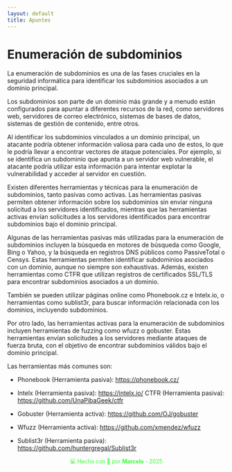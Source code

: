 ```yaml
---
layout: default
title: Apuntes
---
```


# Enumeración de subdominios

La enumeración de subdominios es una de las fases cruciales en la seguridad informática para identificar los subdominios asociados a un dominio principal.

Los subdominios son parte de un dominio más grande y a menudo están configurados para apuntar a diferentes recursos de la red, como servidores web, servidores de correo electrónico, sistemas de bases de datos, sistemas de gestión de contenido, entre otros.

Al identificar los subdominios vinculados a un dominio principal, un atacante podría obtener información valiosa para cada uno de estos, lo que le podría llevar a encontrar vectores de ataque potenciales. Por ejemplo, si se identifica un subdominio que apunta a un servidor web vulnerable, el atacante podría utilizar esta información para intentar explotar la vulnerabilidad y acceder al servidor en cuestión.

Existen diferentes herramientas y técnicas para la enumeración de subdominios, tanto pasivas como activas. Las herramientas pasivas permiten obtener información sobre los subdominios sin enviar ninguna solicitud a los servidores identificados, mientras que las herramientas activas envían solicitudes a los servidores identificados para encontrar subdominios bajo el dominio principal.

Algunas de las herramientas pasivas más utilizadas para la enumeración de subdominios incluyen la búsqueda en motores de búsqueda como Google, Bing o Yahoo, y la búsqueda en registros DNS públicos como PassiveTotal o Censys. Estas herramientas permiten identificar subdominios asociados con un dominio, aunque no siempre son exhaustivas. Además, existen herramientas como CTFR que utilizan registros de certificados SSL/TLS para encontrar subdominios asociados a un dominio.

También se pueden utilizar páginas online como Phonebook.cz e Intelx.io, o herramientas como sublist3r, para buscar información relacionada con los dominios, incluyendo subdominios.

Por otro lado, las herramientas activas para la enumeración de subdominios incluyen herramientas de fuzzing como wfuzz o gobuster. Estas herramientas envían solicitudes a los servidores mediante ataques de fuerza bruta, con el objetivo de encontrar subdominios válidos bajo el dominio principal.

Las herramientas más comunes son:

- Phonebook (Herramienta pasiva): https://phonebook.cz/

- Intelx (Herramienta pasiva): https://intelx.io/
CTFR (Herramienta pasiva): https://github.com/UnaPibaGeek/ctfr

- Gobuster (Herramienta activa): https://github.com/OJ/gobuster

- Wfuzz (Herramienta activa): https://github.com/xmendez/wfuzz

- Sublist3r (Herramienta pasiva): https://github.com/huntergregal/Sublist3r

<div style="text-align:center; font-size: 0.9em; margint-top: 40px; color: #33ff33;">
    💻 Hecho con 💚 por <strong>Marcela</strong> - 2025
</div>
